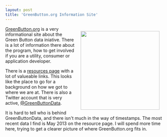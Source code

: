 ```yaml
---
layout: post
title: 'GreenButton.org Information Site'
---
```

<p><a href="http://www.greenbuttondata.org/"><img style="padding: 15px;" src="https://s3.amazonaws.com/kinlane-productions/federal-government/green-button/Green_Button_%E2%80%94_Home.png" alt="" width="250" align="right" /></a></p>
<p><a href="http://www.greenbuttondata.org/">GreenButton.org</a> is a very informational site about the Green Button data iniative. There is a lot of information there about the program, how to get involved if you are a utility, consumer or application developer.</p>
<p>There is a <a href="http://www.greenbuttondata.org/greenresources.html">resources page</a> with a lot of valueable links. This looks like the place to go for a background on how we got to where we are at. There is also a Twitter account that is very active, <a href="https://twitter.com/GreenButtonData">@GreenButtonData</a>.</p>
<p>It is hard to tell who is behind GreenButtonData, and there isn't much in the way of timestamps. The most recent data I find is May 2013 on the resource page. I will spend more time here, trying to get a clearer picture of where GreenButton.org fits in.</p>